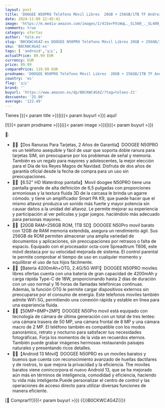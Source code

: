 ```yaml
---
layout: post
title: 'DOOGEE N50PRO Teléfono Móvil Libres  20GB + 256GB/1TB TF Android 13 Moviles Octa Core  6 52" HD+  Cámara 50MP  4200mAh Batería 18W Smartphone  4G Dual SIM  Face ID/Widevine L1/Huella Dactilar/GPS'
date: 2024-11-09 12:45:41
image: 'https://m.media-amazon.com/images/I/415erPXcWqL._SL500_._SL400_.jpg'
comments: true
category: ofertas
author: 'tole.es'
slug: 'B0CKWC4G4Z-es DOOGEE N50PRO Teléfono Móvil Libres 20GB + 256GB/1TB TF...'
sku: 'B0CKWC4G4Z-es'
tags: [ 'android','🇪🇸', ]
actualPrice: 89.99 EUR
currency: EUR
price: 89.99
comparePrice: 119.99 EUR
prodname: 'DOOGEE N50PRO Teléfono Móvil Libres  20GB + 256GB/1TB TF Android 13 Moviles Octa Core  6 52" HD+  Cámara 50MP  4200mAh Batería 18W Smartphone  4G Dual SIM  Face ID/Widevine L1/Huella Dactilar/GPS'
country: 'es'
flag: '🇪🇸'
brand: ''
buyurl: 'https://www.amazon.es/dp/B0CKWC4G4Z/?tag=tolees-21'
descuento: '25.00'
average: '122.49'
---
```


Tienes [{{< param title >}}]({{< param buyurl >}}) aqui!

[![{{< param prodname >}}]({{< param image >}})]({{< param buyurl >}})

🔎:

- 🎄🎁【Dos Ranuras Para Tarjetas, 2 Años de Garantía】DOOGEE N50PRO es un teléfono asequible y fácil de usar que soporta doble ranura para tarjetas SIM, sin preocuparse por los problemas de señal y memoria. También es un regalo para mayores y adolescentes, la mejor elección para el Día de los Reyes Magos de Navidad. Disfruta de dos años de garantía oficial desde la fecha de compra para un uso sin preocupaciones.
- 🎄🎁【6.52" HD Waterdrop pantalla】Movil doogee N50PRO tiene una pantalla grande de alta definición de 6,5 pulgadas con proporciones armoniosas y la textura fluida 3D de la carcasa le brinda un agarre cómodo. y tiene un amplificador Smart PA K9, que puede hacer que el mismo altavoz produzca un sonido más fuerte y mayor potencia sin causar daños a la unidad del altavoz. Le permite mejorar su experiencia y participación al ver películas y jugar juegos. haciéndolo más adecuado para personas mayores.
- 🎄🎁【20GB RAM+256GB ROM, 1TB SD】DOOGEE N50Pro movil barato con 12GB de RAM memoria extendida, asegura un rendimiento ágil. Sus 256GB de ROM permiten almacenar una amplia variedad de documentos y aplicaciones, sin preocupaciones por retrasos o falta de espacio. Equipado con el procesador octa-core Spreadtrum T606, este móvil destaca por su velocidad mejorada de sistema. El control parental te permite comprobar el tiempo de uso en cualquier momento y equilibrar el uso de tus hijos fácilmente.
- 🎄🎁【Batería 4200mAh+OTG, 2.4G/5G WIFI】DOOGEE N50PRO moviles libres ofertas cuenta con una batería de gran capacidad de 4200mAh y carga rápida Type-C de 18W, proporcionando hasta 2 días de duración con un uso normal y 16 horas de llamadas telefónicas continuas. Además, la función OTG le permite cargar dispositivos externos sin preocuparse por el consumo de energía. Este telefonos moviles también admite WiFi 5G, permitiendo una conexión rápida y estable en línea para una experiencia fluida.
- 🎄🎁【50MP+8MP+2MP】DOOGEE N50Pro movil está equipado con tecnología de cámara de última generación con un total de tres lentes: una cámara trasera de 50 MP, una cámara frontal de 8 MP y una cámara macro de 2 MP. El teléfono también es compatible con los modos panorámico, retrato y nocturno para satisfacer tus necesidades fotográficas. Forja los momentos de la vida en recuerdos eternos. También puede grabar imágenes hermosas restaurando paisajes naturales y presentando ricos detalles.
- 🎄🎁【Android 13 Móvil】DOOGEE N50PRO es un moviles baratos y buenos que cuenta con reconocimiento avanzado de huellas dactilares y de rostros, lo que mejora la privacidad y la eficiencia. The moviles baratos viene conincorpora el nuevo Android 13, que se ha mejorado aún más en términos de inteligencia, comodidad y eficiencia, haciendo tu vida más inteligente.Puede personalizar el centro de control y las operaciones de acceso directo para utilizar diversas funciones de manera eficiente.

[🛒 Comprar!!!]({{< param buyurl >}})
{{<world>}}B0CKWC4G4Z{{</world>}}
